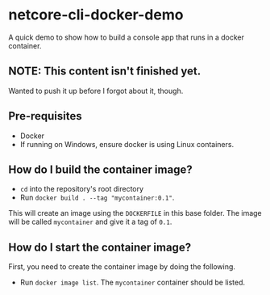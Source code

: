 # netcore-cli-docker-demo

A quick demo to show how to build a console app that runs in a docker container.

## NOTE: This content isn't finished yet.

Wanted to push it up before I forgot about it, though.

## Pre-requisites

* Docker
* If running on Windows, ensure docker is using Linux containers.

## How do I build the container image?

* `cd` into the repository's root directory
* Run `docker build . --tag "mycontainer:0.1"`.

This will create an image using the `DOCKERFILE` in this base folder. The image will be called `mycontainer` and give it a tag of `0.1`.

## How do I start the container image?

First, you need to create the container image by doing the following.

* Run `docker image list`. The `mycontainer` container should be listed.